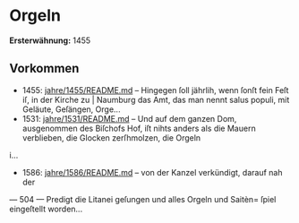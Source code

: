 # Orgeln

**Ersterwähnung:** 1455

## Vorkommen
- 1455: [jahre/1455/README.md](../jahre/1455/README.md) – Hingegen
ſoll jährlih, wenn ſonſt fein Feſt iſ, in der Kirche zu |
Naumburg das Amt, das man nennt salus populi, mit
Geläute, Geſängen, Orge...
- 1531: [jahre/1531/README.md](../jahre/1531/README.md) – Und auf dem ganzen Dom,
ausgenommen des Biſchofs Hof, iſt nihts anders als die
Mauern verblieben, die Glocken zerſhmolzen, die Orgeln

i...
- 1586: [jahre/1586/README.md](../jahre/1586/README.md) – von der Kanzel verkündigt, darauf nah der


— 504 —
Predigt die Litanei geſungen und alles Orgeln und Saitèn=
ſpiel eingeſtellt worden...
